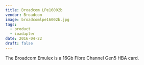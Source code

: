 ```yaml
---
title: Broadcom LPe16002b
vendor: Broadcom
image: broadcomlpe16002b.jpg
tags:
  - product
  - ioadapter
date: 2016-04-22
draft: false
---
```


The Broadcom Emulex is a 16Gb Fibre Channel Gen5 HBA card.
